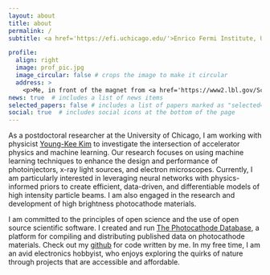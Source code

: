 ```yaml
---
layout: about
title: about
permalink: /
subtitle: <a href='https://efi.uchicago.edu/'>Enrico Fermi Institute, University of Chicago</a>.

profile:
  align: right
  image: prof_pic.jpg
  image_circular: false # crops the image to make it circular
  address: >
    <p>Me, in front of the magnet from <a href='https://www2.lbl.gov/Science-Articles/Archive/early-years.html'>EO Lawrence's 27-inch cyclotron</a> </p><p>(photo credit: WH McNeil)</p>
news: true  # includes a list of news items
selected_papers: false # includes a list of papers marked as "selected={true}"
social: true  # includes social icons at the bottom of the page
---
```


As a postdoctoral researcher at the University of Chicago, I am working with physicist [Young-Kee Kim](https://hep.uchicago.edu/~ykkim/index.shtml) to investigate the intersection of accelerator physics and machine learning.
Our research focuses on using machine learning techniques to enhance the design and performance of photoinjectors, x-ray light sources, and electron microscopes.
Currently, I am particularly interested in leveraging neural networks with physics-informed priors to create efficient, data-driven, and differentiable models of high intensity particle beams.
I am also engaged in the research and development of high brightness photocathode materials.

I am committed to the principles of open science and the use of open source scientific software. 
I created and run [The Photocathode Database](https://photocathodes.io/), a platform for compiling and distributing published data on photocathode materials.
Check out my [github](https://github.com/electronsandstuff) for code written by me.
In my free time, I am an avid electronics hobbyist, who enjoys exploring the quirks of nature through projects that are accessible and affordable. 
